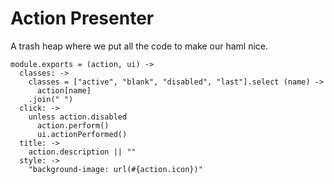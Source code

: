 Action Presenter
================

A trash heap where we put all the code to make our haml nice.

    module.exports = (action, ui) ->
      classes: ->
        classes = ["active", "blank", "disabled", "last"].select (name) ->
          action[name]
        .join(" ")
      click: ->
        unless action.disabled
          action.perform()
          ui.actionPerformed()
      title: ->
        action.description || ""
      style: ->
        "background-image: url(#{action.icon})"
